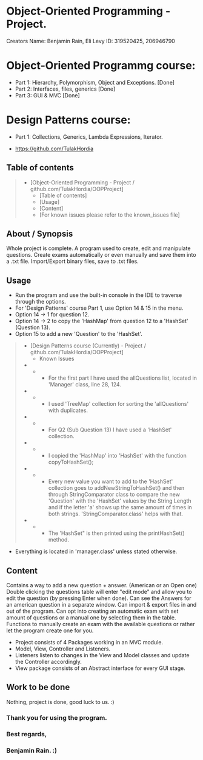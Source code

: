 # Object-Oriented Programming - Project.
Creators Name: Benjamin Rain, Eli Levy
ID: 319520425, 206946790

# Object-Oriented Programmg course:
* Part 1: Hierarchy, Polymorphism, Object and Exceptions. [Done]
* Part 2: Interfaces, files, generics [Done]
* Part 3: GUI & MVC [Done]

# Design Patterns course:
* Part 1: Collections, Generics, Lambda Expressions, Iterator.

* <https://github.com/TulakHordia>

## Table of contents

> * [Object-Oriented Programming - Project / github.com/TulakHordia/OOPProject]
>   * [Table of contents]
>   * [Usage]
>   * [Content]
>   * [For known issues please refer to the known_issues file]

## About / Synopsis
Whole project is complete.
A program used to create, edit and manipulate questions.
Create exams automatically or even manually and save them into a .txt file.
Import/Export binary files, save to .txt files.

## Usage
- Run the program and use the built-in console in the IDE to traverse through the options.
- For 'Design Patterns' course Part 1, use Option 14 & 15 in the menu.
- Option 14 -> 1 for question 12.
- Option 14 -> 2 to copy the 'HashMap' from question 12 to a 'HashSet' (Question 13).
- Option 15 to add a new 'Question' to the 'HashSet'.

> * [Design Patterns course (Currently) - Project / github.com/TulakHordia/OOPProject]
>   * Known Issues
> * * * For the first part I have used the allQuestions list, located in 'Manager' class, line 28, 124.
> * * * I used 'TreeMap' collection for sorting the 'allQuestions' with duplicates.
> * * * For Q2 (Sub Question 13) I have used a 'HashSet' collection.
> * * * I copied the 'HashMap' into 'HashSet' with the function copyToHashSet();
> * * * Every new value you want to add to the 'HashSet' collection goes to addNewStringToHashSet() and then through StringComparator class
to compare the new 'Question' with the 'HashSet' values by the String Length and if the letter 'a' shows up the same amount of times in both strings.
'StringComparator.class' helps with that.
> * * * The 'HashSet" is then printed using the printHashSet() method.

- Everything is located in 'manager.class' unless stated otherwise.

## Content
Contains a way to add a new question + answer. (American or an Open one)
Double clicking the questions table will enter "edit mode" and allow you to edit the question (by pressing Enter when done).
Can see the Answers for an american question in a separate window.
Can import & export files in and out of the program.
Can opt into creating an automatic exam with set amount of questions or a manual one by selecting them in the table.
Functions to manually create an exam with the available questions or rather let the program create one for you.

* Project consists of 4 Packages working in an MVC module.
* Model, View, Controller and Listeners.
* Listeners listen to changes in the View and Model classes and update the Controller accordingly.
* View package consists of an Abstract interface for every GUI stage.

## Work to be done
Nothing, project is done, good luck to us. :)

### Thank you for using the program.
### Best regards,
### Benjamin Rain. :)

